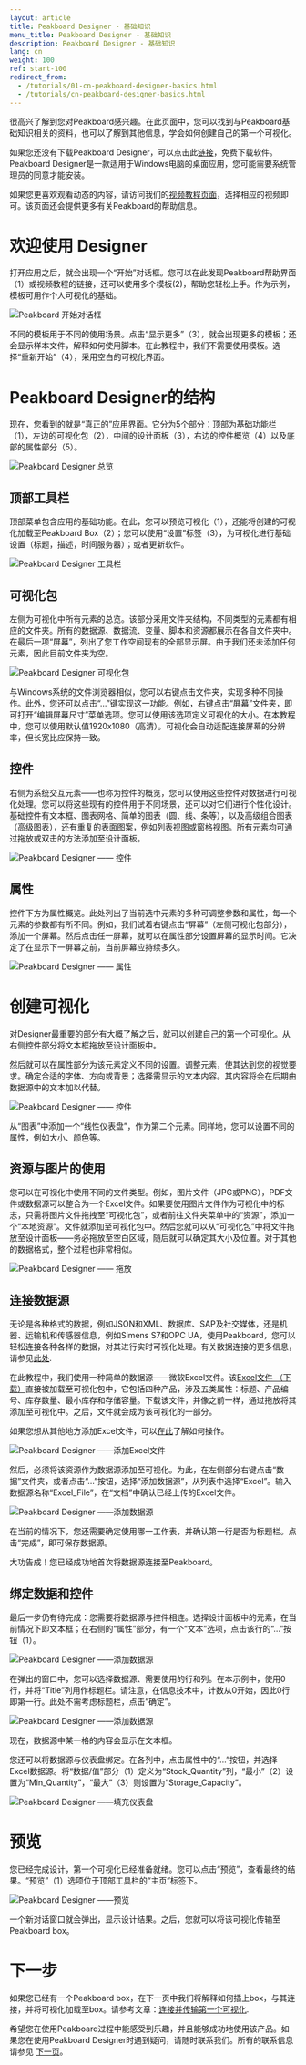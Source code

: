 ```yaml
---
layout: article
title: Peakboard Designer - 基础知识
menu_title: Peakboard Designer - 基础知识
description: Peakboard Designer - 基础知识
lang: cn
weight: 100
ref: start-100
redirect_from:
  - /tutorials/01-cn-peakboard-designer-basics.html
  - /tutorials/cn-peakboard-designer-basics.html
---
```


很高兴了解到您对Peakboard感兴趣。在此页面中，您可以找到与Peakboard基础知识相关的资料，也可以了解到其他信息，学会如何创建自己的第一个可视化。

如果您还没有下载Peakboard Designer，可以点击此[链接](https://peakboard.com/zh-hans/peakboard-designer/?utm_source=HelpCenter&utm_medium=Link&utm_campaign=GetStarted_Article)，免费下载软件。Peakboard Designer是一款适用于Windows电脑的桌面应用，您可能需要系统管理员的同意才能安装。

如果您更喜欢观看动态的内容，请访问我们的[视频教程页面](https://help.peakboard.com/tutorials/cn-video-overview.html)，选择相应的视频即可。该页面还会提供更多有关Peakboard的帮助信息。

# 欢迎使用 Designer

打开应用之后，就会出现一个“开始”对话框。您可以在此发现Peakboard帮助界面（1）或视频教程的链接，还可以使用多个模板(2)，帮助您轻松上手。作为示例，模板可用作个人可视化的基础。

![Peakboard 开始对话框](/assets/images/Tutorial/Get_Started/Peakboard_Get_Started_CN_01.png)

不同的模板用于不同的使用场景。点击“显示更多”（3），就会出现更多的模板；还会显示样本文件，解释如何使用脚本。在此教程中，我们不需要使用模板。选择“重新开始”（4），采用空白的可视化界面。

# Peakboard Designer的结构

现在，您看到的就是“真正的”应用界面。它分为5个部分：顶部为基础功能栏（1），左边的可视化包（2），中间的设计面板（3），右边的控件概览（4）以及底部的属性部分（5）。

![Peakboard Designer 总览](/assets/images/Tutorial/Get_Started/Peakboard_Get_Started_CN_02.png)

## 顶部工具栏

顶部菜单包含应用的基础功能。在此，您可以预览可视化（1），还能将创建的可视化加载至Peakboard Box（2）；您可以使用“设置”标签（3），为可视化进行基础设置（标题，描述，时间服务器）；或者更新软件。

![Peakboard Designer 工具栏](/assets/images/Tutorial/Get_Started/Peakboard_Get_Started_CN_03.png)

## 可视化包

左侧为可视化中所有元素的总览。该部分采用文件夹结构，不同类型的元素都有相应的文件夹。所有的数据源、数据流、变量、脚本和资源都展示在各自文件夹中。在最后一项“屏幕”，列出了您工作空间现有的全部显示屏。由于我们还未添加任何元素，因此目前文件夹为空。

![Peakboard Designer 可视化包](/assets/images/Tutorial/Get_Started/Peakboard_Get_Started_CN_04.png)

与Windows系统的文件浏览器相似，您可以右键点击文件夹，实现多种不同操作。此外，您还可以点击“...”键实现这一功能。例如，右键点击“屏幕”文件夹，即可打开“编辑屏幕尺寸”菜单选项。您可以使用该选项定义可视化的大小。在本教程中，您可以使用默认值1920x1080（高清）。可视化会自动适配连接屏幕的分辨率，但长宽比应保持一致。

## 控件 

右侧为系统交互元素——也称为控件的概览，您可以使用这些控件对数据进行可视化处理。您可以将这些现有的控件用于不同场景，还可以对它们进行个性化设计。基础控件有文本框、图表网格、简单的图表（圆、线、条等），以及高级组合图表（高级图表），还有重复的表面图案，例如列表视图或窗格视图。所有元素均可通过拖放或双击的方法添加至设计面板。

![Peakboard Designer —— 控件](/assets/images/Tutorial/Get_Started/Peakboard_Get_Started_CN_05.gif)

## 属性

控件下方为属性概览。此处列出了当前选中元素的多种可调整参数和属性，每一个元素的参数都有所不同。例如，我们试着右键点击“屏幕”（左侧可视化包部分），添加一个屏幕。然后点击任一屏幕，就可以在属性部分设置屏幕的显示时间。它决定了在显示下一屏幕之前，当前屏幕应持续多久。

![Peakboard Designer —— 属性](/assets/images/Tutorial/Get_Started/Peakboard_Get_Started_CN_06.png)

# 创建可视化

对Designer最重要的部分有大概了解之后，就可以创建自己的第一个可视化。从右侧控件部分将文本框拖放至设计面板中。

然后就可以在属性部分为该元素定义不同的设置。调整元素，使其达到您的视觉要求。确定合适的字体、方向或背景；选择需显示的文本内容。其内容将会在后期由数据源中的文本加以代替。

![Peakboard Designer —— 控件](/assets/images/Tutorial/Get_Started/Peakboard_Get_Started_CN_05b.gif)

从“图表”中添加一个“线性仪表盘”，作为第二个元素。同样地，您可以设置不同的属性，例如大小、颜色等。

## 资源与图片的使用

您可以在可视化中使用不同的文件类型。例如，图片文件（JPG或PNG），PDF文件或数据源可以整合为一个Excel文件。如果要使用图片文件作为可视化中的标志，只需将图片文件拖拽至“可视化包”，或者前往文件夹菜单中的“资源”，添加一个“本地资源”。文件就添加至可视化包中。然后您就可以从“可视化包”中将文件拖放至设计面板——务必拖放至空白区域，随后就可以确定其大小及位置。对于其他的数据格式，整个过程也非常相似。

![Peakboard Designer —— 拖放](/assets/images/Tutorial/Get_Started/Peakboard_Get_Started_CN_07.gif)

## 连接数据源

无论是各种格式的数据，例如JSON和XML、数据库、SAP及社交媒体，还是机器、运输机和传感器信息，例如Simens S7和OPC UA，使用Peakboard，您可以轻松连接各种各样的数据，对其进行实时可视化处理。有关数据连接的更多信息，请参见[此处](https://peakboard.com/zh-hans/data-connections/?utm_source=HelpCenter&utm_medium=Link&utm_campaign=GetStarted_Article).

在此教程中，我们使用一种简单的数据源——微软Excel文件。该[Excel文件 （下载）](/assets/files/examples/Peakboard_Example_Date.xlsx)直接被加载至可视化包中，它包括四种产品，涉及五类属性：标题、产品编号、库存数量、最小库存和存储容量。下载该文件，并像之前一样，通过拖放将其添加至可视化中。之后，文件就会成为该可视化的一部分。

如果您想从其他地方添加Excel文件，可以[在此](https://help.peakboard.com/data_sources/cn-excel.html)了解如何操作。

![Peakboard Designer ——添加Excel文件](/assets/images/Tutorial/Get_Started/Peakboard_Get_Started_CN_08.png)

然后，必须将该资源作为数据源添加至可视化。为此，在左侧部分右键点击“数据”文件夹，或者点击“...”按钮，选择“添加数据源”，从列表中选择“Excel”。输入数据源名称“Excel_File”，在“文档”中确认已经上传的Excel文件。

![Peakboard Designer ——添加数据源](/assets/images/Tutorial/Get_Started/Peakboard_Get_Started_CN_09.gif)

在当前的情况下，您还需要确定使用哪一工作表，并确认第一行是否为标题栏。点击“完成”，即可保存数据源。

大功告成！您已经成功地首次将数据源连接至Peakboard。

## 绑定数据和控件

最后一步仍有待完成：您需要将数据源与控件相连。选择设计面板中的元素，在当前情况下即文本框；在右侧的“属性”部分，有一个“文本”选项，点击该行的“...”按钮（1）。

![Peakboard Designer ——添加数据源](/assets/images/Tutorial/Get_Started/Peakboard_Get_Started_CN_10.png)

在弹出的窗口中，您可以选择数据源、需要使用的行和列。在本示例中，使用0行，并将“Title”列用作标题栏。请注意，在信息技术中，计数从0开始，因此0行即第一行。此处不需考虑标题栏，点击“确定”。

![Peakboard Designer ——添加数据源](/assets/images/Tutorial/Get_Started/Peakboard_Get_Started_CN_11.png)

现在，数据源中某一格的内容会显示在文本框。

您还可以将数据源与仪表盘绑定。在各列中，点击属性中的“...”按钮，并选择Excel数据源。将“数据/值”部分（1）定义为“Stock_Quantity”列，“最小”（2）设置为“Min_Quantity”，“最大”（3）则设置为“Storage_Capacity”。

![Peakboard Designer ——填充仪表盘](/assets/images/Tutorial/Get_Started/Peakboard_Get_Started_CN_12.png)

# 预览

您已经完成设计，第一个可视化已经准备就绪。您可以点击“预览”，查看最终的结果。“预览”（1）选项位于顶部工具栏的“主页”标签下。

![Peakboard Designer ——预览](/assets/images/Tutorial/Get_Started/Peakboard_Get_Started_CN_13.png)

一个新对话窗口就会弹出，显示设计结果。之后，您就可以将该可视化传输至Peakboard box。

# 下一步

如果您已经有一个Peakboard box，在下一页中我们将解释如何插上box，与其连接，并将可视化加载至box。请参考文章：[连接并传输第一个可视化](https://help.peakboard.com/get_started/cn-peakboard-connecting.html).

希望您在使用Peakboard过程中能感受到乐趣，并且能够成功地使用该产品。如果您在使用Peakboard Designer时遇到疑问，请随时联系我们。所有的联系信息请参见 [下一页](https://peakboard.com/zh-hans/support/?utm_source=HelpCenter&utm_medium=Link&utm_campaign=GetStarted_Article)。

